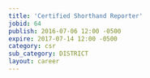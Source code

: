 ```yaml
---
title: 'Certified Shorthand Reporter'
jobid: 64
publish: 2016-07-06 12:00 -0500
expire: 2017-07-14 12:00 -0500
category: csr
sub_category: DISTRICT
layout: career
---
```

